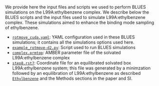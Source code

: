 We provide here the input files and scripts we used to perform BLUES simulations on the L99A:ethylbenzene complex. We describe below the BLUES scripts and the input files used to simulate L99A:ethylbenzene complex. These simulations aimed to enhance the binding mode sampling of ethylbenzene.

- [`rotmove_cuda.yaml`](rotmove_cuda.yaml): YAML configuration used in these BLUES simulations; it contains all the simulations options used here.
- [`example_rotmove-d2.py`](example_rotmove-d2.py): Script used to run BLUES simulations
- [`complex.prmtop`](complex.prmtop): AMBER parameter file of the solvated L99A:ethylbenzene complex
- [`step8.rst7`](step8.rst7): Coordinate file for an equilibrated solvated box L99A:ethylbenzene system; this file was generated by a minimzation followed by an equilibration of L99A:ethylbenzene as described [`Ethylbenzene`](../../../MD-simulations/MD_on_L99A_complexes/Ethylbenzene) and the Methods sections in the paper and SI.
